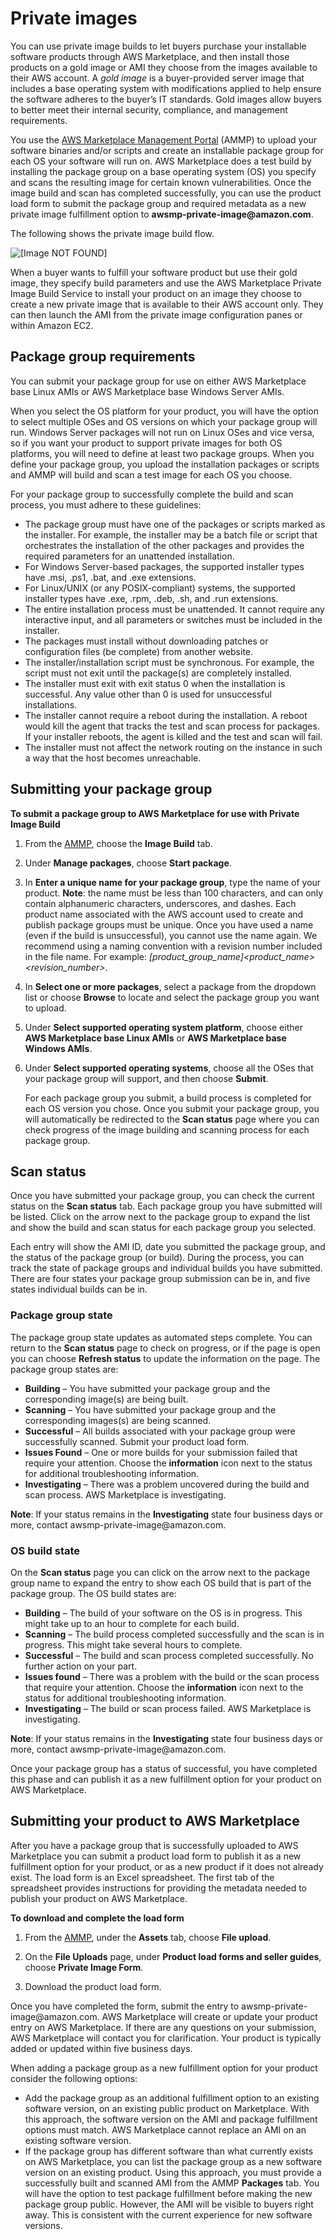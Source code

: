# Private images<a name="private-images"></a>

You can use private image builds to let buyers purchase your installable software products through AWS Marketplace, and then install those products on a gold image or AMI they choose from the images available to their AWS account\. A *gold image* is a buyer\-provided server image that includes a base operating system with modifications applied to help ensure the software adheres to the buyer’s IT standards\. Gold images allow buyers to better meet their internal security, compliance, and management requirements\. 

You use the [AWS Marketplace Management Portal](https://aws.amazon.com/marketplace/management/tour/) \(AMMP\) to upload your software binaries and/or scripts and create an installable package group for each OS your software will run on\. AWS Marketplace does a test build by installing the package group on a base operating system \(OS\) you specify and scans the resulting image for certain known vulnerabilities\. Once the image build and scan has completed successfully, you can use the product load form to submit the package group and required metadata as a new private image fulfillment option to **awsmp\-private\-image@amazon\.com**\. 

The following shows the private image build flow\.

![\[Image NOT FOUND\]](http://docs.aws.amazon.com/marketplace/latest/userguide/images/private-image-build-image01.png) 

When a buyer wants to fulfill your software product but use their gold image, they specify build parameters and use the AWS Marketplace Private Image Build Service to install your product on an image they choose to create a new private image that is available to their AWS account only\. They can then launch the AMI from the private image configuration panes or within Amazon EC2\. 

## Package group requirements<a name="package-group-requirements"></a>

 You can submit your package group for use on either AWS Marketplace base Linux AMIs or AWS Marketplace base Windows Server AMIs\. 

 When you select the OS platform for your product, you will have the option to select multiple OSes and OS versions on which your package group will run\. Windows Server packages will not run on Linux OSes and vice versa, so if you want your product to support private images for both OS platforms, you will need to define at least two package groups\. When you define your package group, you upload the installation packages or scripts and AMMP will build and scan a test image for each OS you choose\. 

 For your package group to successfully complete the build and scan process, you must adhere to these guidelines: 
+  The package group must have one of the packages or scripts marked as the installer\. For example, the installer may be a batch file or script that orchestrates the installation of the other packages and provides the required parameters for an unattended installation\. 
+  For Windows Server\-based packages, the supported installer types have \.msi, \.ps1, \.bat, and \.exe extensions\. 
+  For Linux/UNIX \(or any POSIX\-compliant\) systems, the supported installer types have \.exe, \.rpm, \.deb, \.sh, and \.run extensions\. 
+  The entire installation process must be unattended\. It cannot require any interactive input, and all parameters or switches must be included in the installer\. 
+  The packages must install without downloading patches or configuration files \(be complete\) from another website\. 
+  The installer/installation script must be synchronous\. For example, the script must not exit until the package\(s\) are completely installed\. 
+  The installer must exit with exit status 0 when the installation is successful\. Any value other than 0 is used for unsuccessful installations\. 
+  The installer cannot require a reboot during the installation\. A reboot would kill the agent that tracks the test and scan process for packages\. If your installer reboots, the agent is killed and the test and scan will fail\. 
+  The installer must not affect the network routing on the instance in such a way that the host becomes unreachable\. 

## Submitting your package group<a name="submitting-your-package-group"></a>

**To submit a package group to AWS Marketplace for use with Private Image Build**

1.  From the [AMMP](https://aws.amazon.com/marketplace/management/tour/), choose the **Image Build** tab\. 

1.  Under **Manage packages**, choose **Start package**\. 

1. In **Enter a unique name for your package group**, type the name of your product\. **Note**: the name must be less than 100 characters, and can only contain alphanumeric characters, underscores, and dashes\. Each product name associated with the AWS account used to create and publish package groups must be unique\. Once you have used a name \(even if the build is unsuccessful\), you cannot use the name again\. We recommend using a naming convention with a revision number included in the file name\. For example: *\[product\_group\_name\]<product\_name><version><platform><revision\_number>*\.

1.  In **Select one or more packages**, select a package from the dropdown list or choose **Browse** to locate and select the package group you want to upload\. 

1.  Under **Select supported operating system platform**, choose either **AWS Marketplace base Linux AMIs** or **AWS Marketplace base Windows AMIs**\. 

1.  Under **Select supported operating systems**, choose all the OSes that your package group will support, and then choose **Submit**\. 

    For each package group you submit, a build process is completed for each OS version you chose\. Once you submit your package group, you will automatically be redirected to the **Scan status** page where you can check progress of the image building and scanning process for each package group\. 

## Scan status<a name="scan-status"></a>

 Once you have submitted your package group, you can check the current status on the **Scan status** tab\. Each package group you have submitted will be listed\. Click on the arrow next to the package group to expand the list and show the build and scan status for each package group you selected\. 

 Each entry will show the AMI ID, date you submitted the package group, and the status of the package group \(or build\)\. During the process, you can track the state of package groups and individual builds you have submitted\. There are four states your package group submission can be in, and five states individual builds can be in\. 

### Package group state<a name="package-group-state"></a>

 The package group state updates as automated steps complete\. You can return to the **Scan status** page to check on progress, or if the page is open you can choose **Refresh status** to update the information on the page\. The package group states are: 
+  **Building** – You have submitted your package group and the corresponding image\(s\) are being built\. 
+  **Scanning** – You have submitted your package group and the corresponding images\(s\) are being scanned\. 
+  **Successful** – All builds associated with your package group were successfully scanned\. Submit your product load form\. 
+  **Issues Found** – One or more builds for your submission failed that require your attention\. Choose the **information** icon next to the status for additional troubleshooting information\. 
+  **Investigating** – There was a problem uncovered during the build and scan process\. AWS Marketplace is investigating\. 

 **Note**: If your status remains in the **Investigating** state four business days or more, contact awsmp\-private\-image@amazon\.com\. 

### OS build state<a name="os-build-state"></a>

 On the **Scan status** page you can click on the arrow next to the package group name to expand the entry to show each OS build that is part of the package group\. The OS build states are: 
+  **Building** – The build of your software on the OS is in progress\. This might take up to an hour to complete for each build\. 
+  **Scanning** – The build process completed successfully and the scan is in progress\. This might take several hours to complete\. 
+  **Successful** – The build and scan process completed successfully\. No further action on your part\. 
+  **Issues found** – There was a problem with the build or the scan process that require your attention\. Choose the **information** icon next to the status for additional troubleshooting information\. 
+  **Investigating** – The build or scan process failed\. AWS Marketplace is investigating\. 

 **Note**: If your status remains in the **Investigating** state four business days or more, contact awsmp\-private\-image@amazon\.com\. 

 Once your package group has a status of successful, you have completed this phase and can publish it as a new fulfillment option for your product on AWS Marketplace\. 

## Submitting your product to AWS Marketplace<a name="submitting-your-listing-to-aws-marketplace"></a>

 After you have a package group that is successfully uploaded to AWS Marketplace you can submit a product load form to publish it as a new fulfillment option for your product, or as a new product if it does not already exist\. The load form is an Excel spreadsheet\. The first tab of the spreadsheet provides instructions for providing the metadata needed to publish your product on AWS Marketplace\. 

**To download and complete the load form**

1.  From the [AMMP](https://aws.amazon.com/marketplace/management/tour/), under the **Assets** tab, choose **File upload**\. 

1.  On the **File Uploads** page, under **Product load forms and seller guides**, choose **Private Image Form**\. 

1.  Download the product load form\. 

 Once you have completed the form, submit the entry to awsmp\-private\-image@amazon\.com\. AWS Marketplace will create or update your product entry on AWS Marketplace\. If there are any questions on your submission, AWS Marketplace will contact you for clarification\. Your product is typically added or updated within five business days\. 

 When adding a package group as a new fulfillment option for your product consider the following options: 
+  Add the package group as an additional fulfillment option to an existing software version, on an existing public product on Marketplace\. With this approach, the software version on the AMI and package fulfillment options must match\. AWS Marketplace cannot replace an AMI on an existing software version\. 
+  If the package group has different software than what currently exists on AWS Marketplace, you can list the package group as a new software version on an existing product\. Using this approach, you must provide a successfully built and scanned AMI from the AMMP **Packages** tab\. You will have the option to test package fulfillment before making the new package group public\. However, the AMI will be visible to buyers right away\. This is consistent with the current experience for new software versions\. 